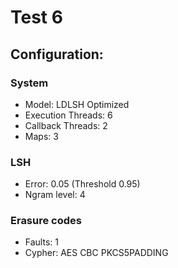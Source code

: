 # Test 6

## Configuration:

### System

* Model: LDLSH Optimized
* Execution Threads: 6
* Callback Threads: 2
* Maps: 3

### LSH

* Error: 0.05 (Threshold 0.95)
* Ngram level: 4

### Erasure codes

* Faults: 1
* Cypher: AES CBC PKCS5PADDING
